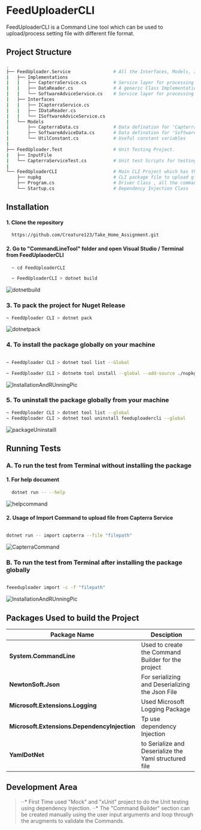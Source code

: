 
# FeedUploaderCLI


FeedUploaderCLI is a Command Line tool which can be used to upload/process setting file with different file format.




## Project Structure


``` bash
.
├── FeedUploader.Service                # All the Interfaces, Models, Implementations are here (Service Layer )
|   ├── Implementations
|   |   ├── CapterraService.cs          # Service layer for processing the file from site 'Capterra'          
|   |   ├── DataReader.cs               # A generic Class Implementation for IDataReader interface to process data in both 'Json' & 'yaml' format
|   |   └── SoftwareAdviceService.cs    # Service layer for processing the file from site 'SoftwareAdvice'   
|   ├── Interfaces
|   |   ├── ICapterraService.cs
|   |   ├── IDataReader.cs
|   |   └── ISoftwareAdviceService.cs
|   └── Models
|       ├── CapterraData.cs             # Data defination for 'Capterra' Service Data.
|       ├── SoftwareAdviceData.cs       # Data defination for 'SoftwareAdvice' Service Data.
|       └── UtilConstant.cs             # Useful constant variables
|
├── FeedUploader.Test                   # Unit Testing Project.                  
|   ├── InputFile
|   └── CapterraServiceTest.cs          # Unit test Scripts for testing 'CapterraService' & 'DataReader' layer
|
└── FeedUploaderCLI                     # Main CLI Project which has the reference of 'FeedUploader.Service'
    ├── nupkg                           # CLI package file to upload globally as a Nuget package.
    ├── Program.cs                      # Driver Class , all the command level code are here.
    └── Startup.cs                      # Dependency Injection Class

```
## Installation

#### 1. Clone the repository
```bash
  https://github.com/Creature123/Take_Home_Assignment.git

```

#### 2. Go to "CommandLineTool" folder and open Visual Studio / Terminal from FeedUplaoderCLI

``` bash
  ~ cd FeedUploaderCLI

  ~ FeedUploaderCLI > dotnet build

```
![dotnetbuild](https://user-images.githubusercontent.com/13292898/201592005-ade5872d-7a2e-4ba3-a449-0a645d28eab4.png)

### 3. To pack the project for Nuget Release

``` bash
~ FeedUploader CLI > dotnet pack

```
![dotnetpack](https://user-images.githubusercontent.com/13292898/201592996-0336e711-18ad-4df4-a260-5b2749e54d66.png)


### 4. To install the package globally on your machine

``` bash

~ FeedUploader CLI > dotnet tool list --Global 

~ FeedUploader CLI > dotnetm tool install --global --add-source ./nupkg FeedUplaoderCLI

```
![InstallationAndRUnningPic](https://user-images.githubusercontent.com/13292898/201593079-caf62df0-08a6-420f-9439-9115a6e110a8.png)



### 5. To uninstall the package globally from your machine

``` bash
~ FeedUploader CLI > dotnet tool list --global
~ FeedUploader CLI > dotnet tool uninstall feeduploadercli --global

```
![packageUninstaill](https://user-images.githubusercontent.com/13292898/201593159-ee284472-2792-412d-9b8f-e062f916e09e.png)

    
## Running Tests

### A. To run the test from Terminal without installing the package


#### 1. For help document


```bash
  dotnet run -- --help

```
![helpcommand](https://user-images.githubusercontent.com/13292898/201593299-0e38c0a1-bab7-47d1-a379-304cfdf05d43.png)


#### 2. Usage of Import Command to upload file from Capterra Service

``` bash

dotnet run -- import capterra --file "filepath"

```
![CapterraCommand](https://user-images.githubusercontent.com/13292898/201594020-a6a180b1-e903-4a37-a8cf-3561b9f5333a.png)


### B. To run the test from Terminal after installing the package globally

``` bash

feeeduploader import -c -f "filepath"

```
![InstallationAndRUnningPic](https://user-images.githubusercontent.com/13292898/201594136-bbe6dd80-74cb-4ab3-9f33-1912915d1aed.png)


## Packages Used to build the Project

| **Package Name** | **Desciption**  |
| ------ | ------ |
| **System.CommandLine** | Used to create the Command Builder for the project |
| **NewtonSoft.Json** | For serializing and Deserializing the Json File |
| **Microsoft.Extensions.Logging** | Used Microsoft Logging Package |
| **Microsoft.Extensions.DependencyInjection** | Tp use dependency Injection |
| **YamlDotNet** | to Serialize and Deserialize the Yaml structured file |

## Development Area

> ⋅⋅* First Time used "Mock" and "xUnit" project to do the Unit testing using dependency Injection.
> ⋅⋅* The "Command Builder" section can be created manually using the user input arguments and loop through the arugments to validate the Commands.
 
